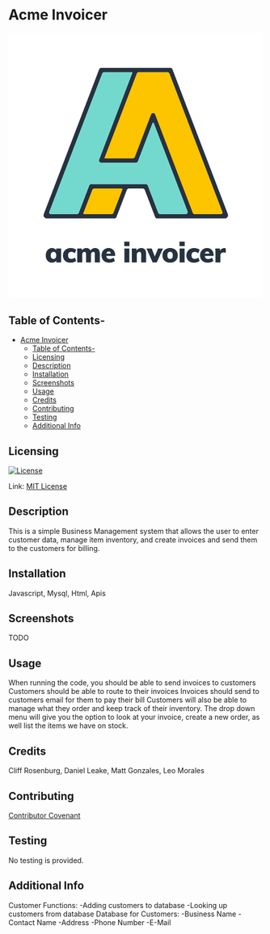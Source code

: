 # Acme Invoicer

![project-logo](assets/transparent_logo_sm.png)

## Table of Contents-
- [Acme Invoicer](#acme-invoicer)
  - [Table of Contents-](#table-of-contents-)
  - [Licensing](#licensing)
  - [Description](#description)
  - [Installation](#installation)
  - [Screenshots](#screenshots)
  - [Usage](#usage)
  - [Credits](#credits)
  - [Contributing](#contributing)
  - [Testing](#testing)
  - [Additional Info](#additional-info)

## Licensing

[![License](https://img.shields.io/badge/license-MIT-green)](./LICENSE)

Link: [MIT License](https://opensource.org/licenses/MIT)

## Description

This is a simple Business Management system that allows the user to enter customer data, manage item inventory, and create invoices and send them to the customers for billing.
     
## Installation

Javascript, Mysql, Html, Apis

## Screenshots

TODO

## Usage
When running the code, you should be able to send invoices to customers
Customers should be able to route to their invoices
Invoices should send to customers email for them to pay their bill
Customers will also be able to manage what they order and keep track of their inventory.
The drop down menu will give you the option to look at your invoice, create a new order, as well list the items we have on stock.


## Credits

Cliff Rosenburg, Daniel Leake, Matt Gonzales, Leo Morales

## Contributing

  [Contributor Covenant](https://www.contributor-covenant.org/)

## Testing

  No testing is provided.

## Additional Info

Customer Functions:
-Adding customers to database
-Looking up customers from database
 	Database for Customers:
	-Business Name
	-Contact Name
	-Address
	-Phone Number
	-E-Mail
